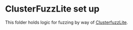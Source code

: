 # ClusterFuzzLite set up

This folder holds logic for fuzzing by way of [ClusterfuzzLite](https://google.github.io/clusterfuzzlite).